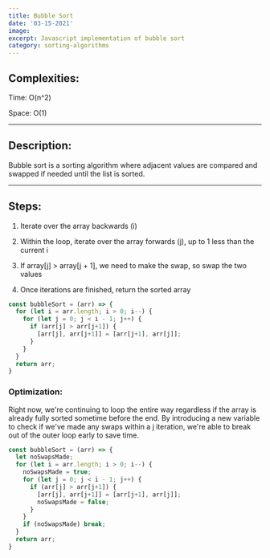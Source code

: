 ```yaml
---
title: Bubble Sort
date: '03-15-2021'
image:
excerpt: Javascript implementation of bubble sort
category: sorting-algorithms
---
```


## Complexities:
Time: O(n^2)

Space: O(1)

---

## Description:
Bubble sort is a sorting algorithm where adjacent values are compared and swapped if needed
until the list is sorted.

---

## Steps:
1. Iterate over the array backwards (i)

2. Within the loop, iterate over the array forwards (j), up to 1 less than the current i

3. If array[j] > array[j + 1], we need to make the swap, so swap the two values

4. Once iterations are finished, return the sorted array

```js
const bubbleSort = (arr) => {
  for (let i = arr.length; i > 0; i--) {
    for (let j = 0; j < i - 1; j++) {
      if (arr[j] > arr[j+1]) {
        [arr[j], arr[j+1]] = [arr[j+1], arr[j]];
      }
    }
  }
  return arr;
}
```

### Optimization:
Right now, we're continuing to loop the entire way regardless if the array is already fully sorted
sometime before the end. By introducing a new variable to check if we've made any swaps within a j iteration,
we're able to break out of the outer loop early to save time.

```js
const bubbleSort = (arr) => {
  let noSwapsMade;
  for (let i = arr.length; i > 0; i--) {
    noSwapsMade = true;
    for (let j = 0; j < i - 1; j++) {
      if (arr[j] > arr[j+1]) {
        [arr[j], arr[j+1]] = [arr[j+1], arr[j]];
        noSwapsMade = false;
      }
    }
    if (noSwapsMade) break;
  }
  return arr;
}
```